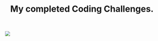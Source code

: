 <header style={width: '100%'}>
  <h1 style={text-align: 'center'}>My completed Coding Challenges.</h1>
</header>
<main style={width: '100%}>
  <img src="https://www.codewars.com/users/JOLee83/badges/large"/>
</main>